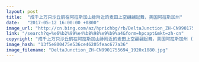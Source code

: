 ```yaml
---
layout: post
title:  "成千上万只沙丘鹤在阿拉斯加山脉附近的麦田上空翩翩起舞，美国阿拉斯加州"
date:   "2017-05-12 16:00:00 +0800"
image_url: "http://cn.bing.com/az/hprichbg/rb/DeltaJunction_ZH-CN9901755694_1920x1080.jpg"
link: "/search?q=%e6%b2%99%e4%b8%98%e9%b9%a4&form=hpcapt&mkt=zh-cn"
copyright: "成千上万只沙丘鹤在阿拉斯加山脉附近的麦田上空翩翩起舞，美国阿拉斯加州 (© Yva Momatiuk and John Eastcott/Minden Pictures)"
image_hash: "13f5e800475e536ce46205feac677a36"
image_filename: "DeltaJunction_ZH-CN9901755694_1920x1080.jpg"
---
```

